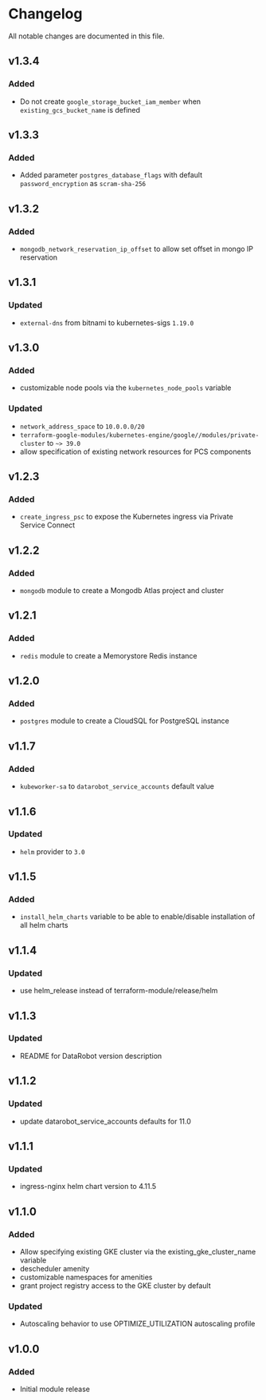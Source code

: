 # Changelog

All notable changes are documented in this file.

## v1.3.4
### Added
- Do not create `google_storage_bucket_iam_member` when `existing_gcs_bucket_name` is defined

## v1.3.3
### Added
- Added parameter `postgres_database_flags` with default `password_encryption` as `scram-sha-256`

## v1.3.2
### Added
- `mongodb_network_reservation_ip_offset` to allow set offset in mongo IP reservation

## v1.3.1
### Updated
- `external-dns` from bitnami to kubernetes-sigs `1.19.0`

## v1.3.0
### Added
- customizable node pools via the `kubernetes_node_pools` variable
### Updated
- `network_address_space` to `10.0.0.0/20`
- `terraform-google-modules/kubernetes-engine/google//modules/private-cluster` to `~> 39.0`
- allow specification of existing network resources for PCS components

## v1.2.3
### Added
- `create_ingress_psc` to expose the Kubernetes ingress via Private Service Connect

## v1.2.2
### Added
- `mongodb` module to create a Mongodb Atlas project and cluster

## v1.2.1
### Added
- `redis` module to create a Memorystore Redis instance

## v1.2.0
### Added
- `postgres` module to create a CloudSQL for PostgreSQL instance

## v1.1.7
### Added
- `kubeworker-sa` to `datarobot_service_accounts` default value

## v1.1.6
### Updated
- `helm` provider to `3.0`

## v1.1.5
### Added
- `install_helm_charts` variable to be able to enable/disable installation of all helm charts

## v1.1.4
### Updated
- use helm_release instead of terraform-module/release/helm

## v1.1.3
### Updated
- README for DataRobot version description

## v1.1.2
### Updated
- update datarobot_service_accounts defaults for 11.0

## v1.1.1
### Updated
- ingress-nginx helm chart version to 4.11.5

## v1.1.0
### Added
- Allow specifying existing GKE cluster via the existing_gke_cluster_name variable
- descheduler amenity
- customizable namespaces for amenities
- grant project registry access to the GKE cluster by default
### Updated
- Autoscaling behavior to use OPTIMIZE_UTILIZATION autoscaling profile

## v1.0.0
### Added
- Initial module release
